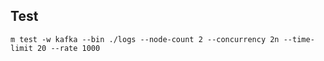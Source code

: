 
## Test

```
m test -w kafka --bin ./logs --node-count 2 --concurrency 2n --time-limit 20 --rate 1000
```